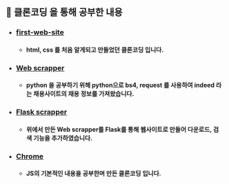 ## 📘 클론코딩 을 통해 공부한 내용

* ### <a href="https://github.com/Junho-06/clone-coding/tree/master/first-web-site">first-web-site</a>
  * #### html, css 를 처음 알게되고 만들었던 클론코딩 입니다.
* ### <a href="https://github.com/Junho-06/clone-coding/tree/master/Web%20scrapper">Web scrapper</a>
  * #### python 을 공부하기 위해 python으로 bs4, request 를 사용하여 indeed 라는 채용사이트의 채용 정보를 가져왔습니다.
* ### <a href="https://github.com/Junho-06/clone-coding/tree/master/Flask%20scrapper">Flask scrapper</a>
  * #### 위에서 만든 Web scrapper를 Flask를 통해 웹사이트로 만들어 다운로드, 검색 기능을 추가하였습니다.
* ### <a href="https://github.com/Junho-06/clone-coding/tree/master/Chrome">Chrome</a>
  * #### JS의 기본적인 내용을 공부한며 만든 클론코딩 입니다.
